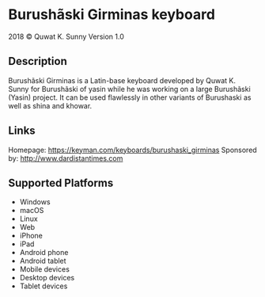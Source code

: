 ﻿Burushãski Girminas keyboard
==============

2018 © Quwat K. Sunny
Version 1.0

Description
-----------
Burushãski Girminas is a Latin-base keyboard developed by Quwat K. Sunny for Burushãski of yasin while he was working on a large Burushãski (Yasin) project. It can be used flawlessly in other variants of Burushaski as well as shina and khowar.

Links
-----
Homepage:     https://keyman.com/keyboards/burushaski_girminas
Sponsored by: http://www.dardistantimes.com


Supported Platforms
-------------------
 * Windows
 * macOS
 * Linux
 * Web
 * iPhone
 * iPad
 * Android phone
 * Android tablet
 * Mobile devices
 * Desktop devices
 * Tablet devices

